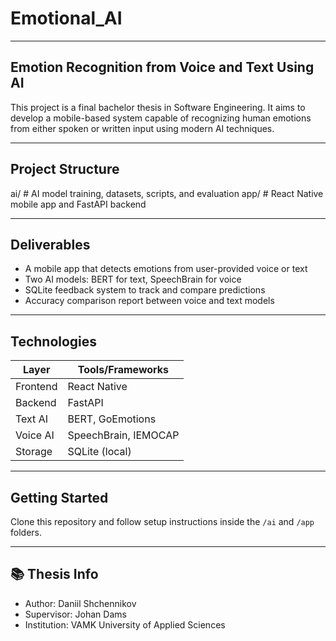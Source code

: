 # Emotional_AI

---

## Emotion Recognition from Voice and Text Using AI

This project is a final bachelor thesis in Software Engineering. It aims to develop a mobile-based system capable of recognizing human emotions from either spoken or written input using modern AI techniques.

---

## Project Structure
ai/ # AI model training, datasets, scripts, and evaluation
app/ # React Native mobile app and FastAPI backend

---

## Deliverables

- A mobile app that detects emotions from user-provided voice or text
- Two AI models: BERT for text, SpeechBrain for voice
- SQLite feedback system to track and compare predictions
- Accuracy comparison report between voice and text models

---

## Technologies

| Layer     | Tools/Frameworks |
|-----------|------------------|
| Frontend  | React Native     |
| Backend   | FastAPI          |
| Text AI   | BERT, GoEmotions |
| Voice AI  | SpeechBrain, IEMOCAP |
| Storage   | SQLite (local)   |

---

## Getting Started

Clone this repository and follow setup instructions inside the `/ai` and `/app` folders.

---

## 📚 Thesis Info

- Author: Daniil Shchennikov
- Supervisor: Johan Dams
- Institution: VAMK University of Applied Sciences